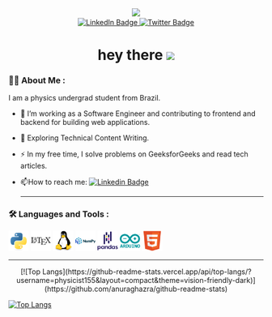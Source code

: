 <div id="header" align="center">
  <img src="https://media.giphy.com/media/v1.Y2lkPTc5MGI3NjExZjA4bTU5dWtkeml3bGFqejB3NHpzMGRpOGN2bDZmZXh5dm5zaHF0NSZlcD12MV9pbnRlcm5hbF9naWZfYnlfaWQmY3Q9Zw/L1R1tvI9svkIWwpVYr/giphy.gif" width="400"/>
</div>
<div id="badges" align="center">
  <a href="https://www.linkedin.com/in/henrique-teixeira-64a929119/">
    <img src="https://img.shields.io/badge/LinkedIn-blue?style=for-the-badge&logo=linkedin&logoColor=white" alt="LinkedIn Badge"/>
  </a>
  <a href="your-twitter-URL">
    <img src="https://img.shields.io/badge/Twitter-blue?style=for-the-badge&logo=twitter&logoColor=white" alt="Twitter Badge"/>
  </a>
</div>

<h1 align="center">
  hey there
  <img src="https://media.giphy.com/media/hvRJCLFzcasrR4ia7z/giphy.gif" width="30px"/>
</h1>

### 👨‍🔬 About Me :
I am a physics undergrad student from Brazil.
- :telescope: I’m working as a Software Engineer and contributing to frontend and backend for building web applications.

- :seedling: Exploring Technical Content Writing.

- :zap: In my free time, I solve problems on GeeksforGeeks and read tech articles.

- :mailbox:How to reach me: [![Linkedin Badge](https://img.shields.io/badge/-kakbar-blue?style=flat&logo=Linkedin&logoColor=white)](your-linkedin-url)

  ---

### :hammer_and_wrench: Languages and Tools :
<div>
  <img src="https://github.com/devicons/devicon/blob/master/icons/python/python-original.svg" width="40" height="40"/>
  <img src="https://github.com/devicons/devicon/blob/master/icons/latex/latex-original.svg" width="40" height="40"/>
  <img src="https://github.com/devicons/devicon/blob/master/icons/linux/linux-original.svg" width="40" height="40"/>
  <img src="https://github.com/devicons/devicon/blob/master/icons/numpy/numpy-original-wordmark.svg" width="40" height="40"/>
  <img src="https://github.com/devicons/devicon/blob/master/icons/pandas/pandas-original-wordmark.svg" width="40" height="40"/>
  <img src="https://github.com/devicons/devicon/blob/master/icons/arduino/arduino-original-wordmark.svg" width="40" height="40"/>
  <img src="https://github.com/devicons/devicon/blob/master/icons/html5/html5-original.svg" title="HTML5" alt="HTML" width="40" height="40"/>&nbsp;
  </div>
  
---
<div align = "center"> [![Top Langs](https://github-readme-stats.vercel.app/api/top-langs/?username=physicist155&layout=compact&theme=vision-friendly-dark)](https://github.com/anuraghazra/github-readme-stats)
 </div>

[![Top Langs](https://github-readme-stats.vercel.app/api/top-langs/?username=physicist155&layout=compact&theme=vision-friendly-dark)](https://github.com/anuraghazra/github-readme-stats)

  
